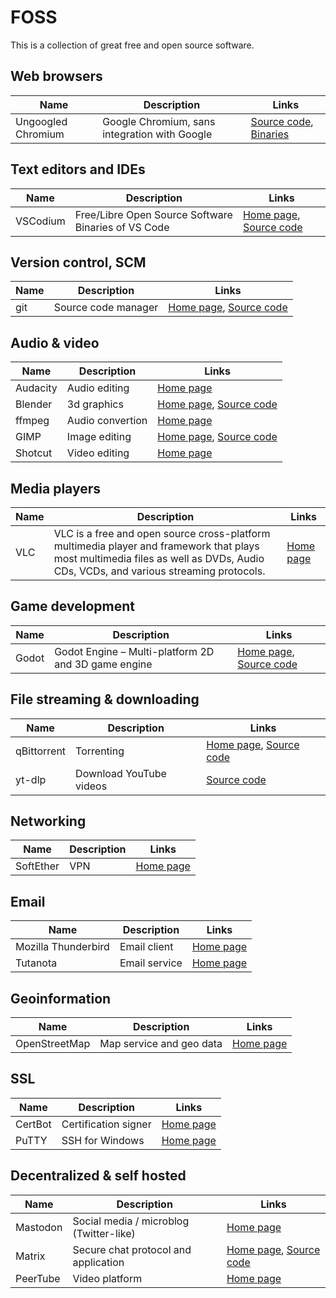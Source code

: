 # FOSS

This is a collection of great free and open source software.

## Web browsers

|Name|Description|Links|
|-|-|-|
|Ungoogled Chromium|Google Chromium, sans integration with Google|[Source code](https://github.com/ungoogled-software/ungoogled-chromium), [Binaries](https://ungoogled-software.github.io/ungoogled-chromium-binaries/)|

## Text editors and IDEs

|Name|Description|Links|
|-|-|-|
|VSCodium|Free/Libre Open Source Software Binaries of VS Code|[Home page](https://vscodium.com/), [Source code](https://github.com/Microsoft/vscode)|

## Version control, SCM

|Name|Description|Links|
|-|-|-|
|git|Source code manager|[Home page](https://git-scm.com/), [Source code](https://github.com/git/git)|

## Audio & video

|Name|Description|Links|
|-|-|-|
|Audacity|Audio editing|[Home page](https://www.audacityteam.org/)|
|Blender|3d graphics|[Home page](https://www.blender.org/), [Source code](https://developer.blender.org/diffusion/)|
|ffmpeg|Audio convertion|[Home page](https://ffmpeg.org/)|
|GIMP|Image editing|[Home page](https://www.gimp.org/), [Source code](https://gitlab.gnome.org/GNOME/gimp/)|
|Shotcut|Video editing|[Home page](https://shotcut.org/)|

## Media players

|Name|Description|Links|
|-|-|-|
|VLC|VLC is a free and open source cross-platform multimedia player and framework that plays most multimedia files as well as DVDs, Audio CDs, VCDs, and various streaming protocols.|[Home page](https://www.videolan.org/vlc/)|

## Game development

|Name|Description|Links|
|-|-|-|
|Godot|Godot Engine – Multi-platform 2D and 3D game engine|[Home page](https://godotengine.org/), [Source code](https://github.com/godotengine/godot)|

## File streaming & downloading

|Name|Description|Links|
|-|-|-|
|qBittorrent|Torrenting|[Home page](https://www.qbittorrent.org/), [Source code](https://github.com/qbittorrent/qBittorrent)|
|yt-dlp|Download YouTube videos|[Source code](https://github.com/yt-dlp/yt-dlp)|

## Networking

|Name|Description|Links|
|-|-|-|
|SoftEther|VPN|[Home page](https://www.softether.org/)|

## Email

|Name|Description|Links|
|-|-|-|
|Mozilla Thunderbird|Email client|[Home page](https://tutanota.com/)|
|Tutanota|Email service|[Home page](https://www.thunderbird.net)|

## Geoinformation

|Name|Description|Links|
|-|-|-|
|OpenStreetMap|Map service and geo data|[Home page](https://www.openstreetmap.org/)|

## SSL

|Name|Description|Links|
|-|-|-|
|CertBot|Certification signer|[Home page](https://certbot.eff.org/)|
|PuTTY|SSH for Windows|[Home page](https://www.putty.org/)|

## Decentralized & self hosted

|Name|Description|Links|
|-|-|-|
|Mastodon|Social media / microblog (Twitter-like)|[Home page](https://joinmastodon.org/)|
|Matrix|Secure chat protocol and application|[Home page](https://matrix.org/), [Source code](https://github.com/matrix-org)|
|PeerTube|Video platform|[Home page](https://joinpeertube.org/)|
